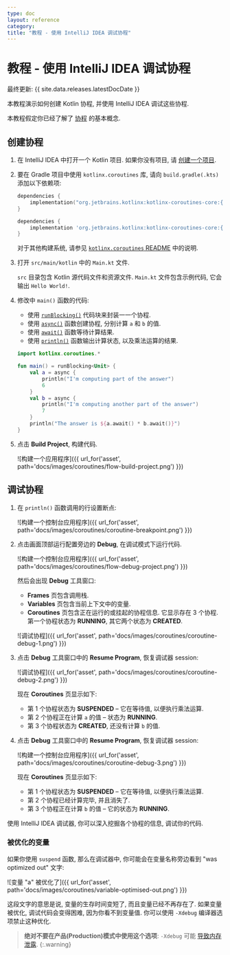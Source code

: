 ```yaml
---
type: doc
layout: reference
category:
title: "教程 - 使用 IntelliJ IDEA 调试协程"
---
```


# 教程 - 使用 IntelliJ IDEA 调试协程

最终更新: {{ site.data.releases.latestDocDate }}

本教程演示如何创建 Kotlin 协程, 并使用 IntelliJ IDEA 调试这些协程.

本教程假定你已经了解了 [协程](coroutines-guide.html) 的基本概念.

## 创建协程

1. 在 IntelliJ IDEA 中打开一个 Kotlin 项目. 如果你没有项目, 请 [创建一个项目](../jvm/jvm-get-started.html#create-an-application).

2. 要在 Gradle 项目中使用 `kotlinx.coroutines` 库, 请向 `build.gradle(.kts)` 添加以下依赖项:

   <div class="multi-language-sample" data-lang="kotlin">
   <div class="sample" markdown="1" mode="kotlin" theme="idea" data-lang="kotlin" data-highlight-only>

   ```kotlin
   dependencies {
       implementation("org.jetbrains.kotlinx:kotlinx-coroutines-core:{{ site.data.releases.latest.coroutines.version }}")
   }
   ```
   
   </div>
   </div>
   
   <div class="multi-language-sample" data-lang="groovy">
   <div class="sample" markdown="1" mode="groovy" theme="idea" data-lang="groovy">

   ```groovy
   dependencies {
       implementation 'org.jetbrains.kotlinx:kotlinx-coroutines-core:{{ site.data.releases.latest.coroutines.version }}'
   }
   ```
   
   </div>
   </div>

   对于其他构建系统, 请参见 [`kotlinx.coroutines` README](https://github.com/Kotlin/kotlinx.coroutines#using-in-your-projects) 中的说明.

3. 打开 `src/main/kotlin` 中的 `Main.kt` 文件.

    `src` 目录包含 Kotlin 源代码文件和资源文件. `Main.kt` 文件包含示例代码, 它会输出 `Hello World!`.

4. 修改中 `main()` 函数的代码:

    * 使用 [`runBlocking()`](https://kotlinlang.org/api/kotlinx.coroutines/kotlinx-coroutines-core/kotlinx.coroutines/run-blocking.html) 代码块来封装一一个协程.
    * 使用 [`async()`](https://kotlinlang.org/api/kotlinx.coroutines/kotlinx-coroutines-core/kotlinx.coroutines/async.html) 函数创建协程, 分别计算 `a` 和 `b` 的值.
    * 使用 [`await()`](https://kotlinlang.org/api/kotlinx.coroutines/kotlinx-coroutines-core/kotlinx.coroutines/-deferred/await.html) 函数等待计算结果.
    * 使用 [`println()`](https://kotlinlang.org/api/latest/jvm/stdlib/kotlin.io/println.html) 函数输出计算状态, 以及乘法运算的结果.

    ```kotlin
    import kotlinx.coroutines.*
    
    fun main() = runBlocking<Unit> {
        val a = async {
            println("I'm computing part of the answer")
            6
        }
        val b = async {
            println("I'm computing another part of the answer")
            7
        }
        println("The answer is ${a.await() * b.await()}")
    }
    ```

5. 点击 **Build Project**, 构建代码.

    ![构建一个应用程序]({{ url_for('asset', path='docs/images/coroutines/flow-build-project.png') }})

## 调试协程

1. 在 `println()` 函数调用的行设置断点:

    ![构建一个控制台应用程序]({{ url_for('asset', path='docs/images/coroutines/coroutine-breakpoint.png') }})

2. 点击画面顶部运行配置旁边的 **Debug**, 在调试模式下运行代码.

    ![构建一个控制台应用程序]({{ url_for('asset', path='docs/images/coroutines/flow-debug-project.png') }})

    然后会出现 **Debug** 工具窗口: 
    * **Frames** 页包含调用栈.
    * **Variables** 页包含当前上下文中的变量.
    * **Coroutines** 页包含正在运行的或挂起的协程信息. 它显示存在 3 个协程.
    第一个协程状态为 **RUNNING**, 其它两个状态为 **CREATED**.

    ![调试协程]({{ url_for('asset', path='docs/images/coroutines/coroutine-debug-1.png') }})

3. 点击 **Debug** 工具窗口中的 **Resume Program**, 恢复调试器 session:

    ![调试协程]({{ url_for('asset', path='docs/images/coroutines/coroutine-debug-2.png') }})
    
    现在 **Coroutines** 页显示如下:
    * 第 1 个协程状态为 **SUSPENDED** – 它在等待值, 以便执行乘法运算.
    * 第 2 个协程正在计算 `a` 的值 – 状态为 **RUNNING**.
    * 第 3 个协程状态为 **CREATED**, 还没有计算 `b` 的值.

4. 点击 **Debug** 工具窗口中的 **Resume Program**, 恢复调试器 session:

    ![构建一个控制台应用程序]({{ url_for('asset', path='docs/images/coroutines/coroutine-debug-3.png') }})

   现在 **Coroutines** 页显示如下:
    * 第 1 个协程状态为 **SUSPENDED** – 它在等待值, 以便执行乘法运算.
    * 第 2 个协程已经计算完毕, 并且消失了.
    * 第 3 个协程正在计算 `b` 的值 – 它的状态为 **RUNNING**.

使用 IntelliJ IDEA 调试器, 你可以深入挖掘各个协程的信息, 调试你的代码.

### 被优化的变量

如果你使用 `suspend` 函数, 那么在调试器中, 你可能会在变量名称旁边看到 "was optimized out" 文字:

![变量 "a" 被优化了]({{ url_for('asset', path='docs/images/coroutines/variable-optimised-out.png') }})

这段文字的意思是说, 变量的生存时间变短了, 而且变量已经不再存在了.
如果变量被优化, 调试代码会变得困难, 因为你看不到变量值.
你可以使用 `-Xdebug` 编译器选项禁止这种优化.

> __绝对不要在产品(Production)模式中使用这个选项__: `-Xdebug` 可能 [导致内存泄露](https://youtrack.jetbrains.com/issue/KT-48678/Coroutine-debugger-disable-was-optimised-out-compiler-feature#focus=Comments-27-6015585.0-0).
{:.warning}
